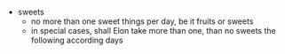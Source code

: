 - sweets
  - no more than one sweet things per day, be it fruits or sweets
  - in special cases, shall Elon take more than one, than no sweets the following according days